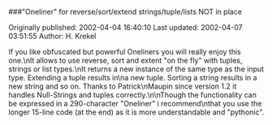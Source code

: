 ###"Oneliner" for reverse/sort/extend strings/tuple/lists NOT in place

Originally published: 2002-04-04 16:40:10
Last updated: 2002-04-07 03:51:55
Author: H. Krekel

If you like obfuscated but powerful Oneliners you will really enjoy this one.\nIt allows to use reverse, sort and extent "on the fly" with tuples, strings or list types.\nIt returns a new instance of the same type as the input type. Extending a tuple results in\na new tuple. Sorting a string results in a new string and so on. Thanks to Patrick\nMaupin since version 1.2 it handles Null-Strings and tuples correctly.\n\nThough the functionality can be expressed in a 290-character "Oneliner" i recommend\nthat you use the longer 15-line code (at the end) as it is more understandable and "pythonic".